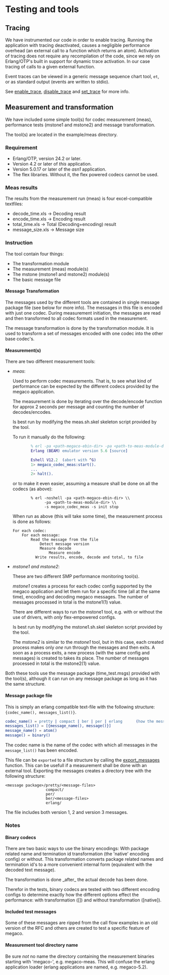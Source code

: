 <!--
%CopyrightBegin%

SPDX-License-Identifier: Apache-2.0

Copyright Ericsson AB 2023-2025. All Rights Reserved.

Licensed under the Apache License, Version 2.0 (the "License");
you may not use this file except in compliance with the License.
You may obtain a copy of the License at

    http://www.apache.org/licenses/LICENSE-2.0

Unless required by applicable law or agreed to in writing, software
distributed under the License is distributed on an "AS IS" BASIS,
WITHOUT WARRANTIES OR CONDITIONS OF ANY KIND, either express or implied.
See the License for the specific language governing permissions and
limitations under the License.

%CopyrightEnd%
-->
# Testing and tools

## Tracing

We have instrumented our code in order to enable tracing. Running the
application with tracing deactivated, causes a negligible performance overhead
(an external call to a function which returns an atom). Activation of tracing
does not require any recompilation of the code, since we rely on Erlang/OTP's
built in support for dynamic trace activation. In our case tracing of calls to a
given external function.

Event traces can be viewed in a generic message sequence chart tool, `et`, or as
standard output (events are written to stdio).

See [enable_trace](`megaco:enable_trace/2`),
[disable_trace](`megaco:disable_trace/0`) and [set_trace](`megaco:set_trace/1`)
for more info.

## Measurement and transformation

We have included some simple tool(s) for codec measurement (meas), performance
tests (mstone1 and mstone2) and message transformation.

The tool(s) are located in the example/meas directory.

### Requirement

- Erlang/OTP, version 24.2 or later.
- Version 4.2 or later of _this_ application.
- Version 5.0.17 or later of the _asn1_ application.
- The flex libraries. Without it, the flex powered codecs cannot be used.

### Meas results

The results from the measurement run (meas) is four excel-compatible textfiles:

- decode_time.xls -> Decoding result
- encode_time.xls -> Encoding result
- total_time.xls -> Total (Decoding+encoding) result
- message_size.xls -> Message size

### Instruction

The tool contain four things:

- The transformation module
- The measurement (meas) module(s)
- The mstone (mstone1 and mstone2) module(s)
- The basic message file

#### Message Transformation

The messages used by the different tools are contained in single message package
file (see below for more info). The messages in this file is encoded with just
one codec. During measurement initiation, the messages are read and then
transformed to all codec formats used in the measurement.

The message transformation is done by the transformation module. It is used to
transform a set of messages encoded with one codec into the other base codec's.

#### Measurement(s)

There are two different measurement tools:

- _meas_:

  Used to perform codec measurements. That is, to see what kind of performance
  can be expected by the different codecs provided by the megaco application.

  The measurement is done by iterating over the decode/encode function for
  approx 2 seconds per message and counting the number of decodes/encodes.

  Is best run by modifying the meas.sh.skel skeleton script provided by the
  tool.

  To run it manually do the following:

  ```erlang
          % erl -pa <path-megaco-ebin-dir> -pa <path-to-meas-module-dir>
          Erlang (BEAM) emulator version 5.6 [source]

          Eshell V12.2  (abort with ^G)
          1> megaco_codec_meas:start().
          ...
          2> halt().
  ```

  or to make it even easier, assuming a measure shall be done on all the codecs
  (as above):

  ```text
          % erl -noshell -pa <path-megaco-ebin-dir> \\
                -pa <path-to-meas-module-dir> \\
                -s megaco_codec_meas -s init stop
  ```

  When run as above (this will take some time), the measurement process is done
  as follows:

  ```text
  For each codec:
      For each message:
          Read the message from the file
              Detect message version
              Measure decode
                  Measure encode
            Write results, encode, decode and total, to file
  ```

- _mstone1 and mstone2_:

  These are two different SMP performance monitoring tool(s).

  _mstone1_ creates a process for each codec config supported by the megaco
  application and let them run for a specific time (all at the same time),
  encoding and decoding megaco messages. The number of messages processed in
  total is the mstone1(1) value.

  There are different ways to run the mstone1 tool, e.g. with or without the use
  of drivers, with _only_ flex-empowered configs.

  Is best run by modifying the mstone1.sh.skel skeleton script provided by the
  tool.

  The _mstone2_ is similar to the _mstone1_ tool, but in this case, each created
  process makes only _one_ run through the messages and then exits. A soon as a
  process exits, a new process (with the same config and messages) is created to
  takes its place. The number of messages processed in total is the mstone2(1)
  value.

Both these tools use the message package (time_test.msgs) provided with the
tool(s), although it can run on any message package as long as it has the same
structure.

#### Message package file

This is simply an erlang compatible text-file with the following structure:
`{codec_name(), messages_list()}`.

```erlang
codec_name() = pretty | compact | ber | per | erlang      (how the messages are encoded)
messages_list() = [{message_name(), message()}]
message_name() = atom()
message() = binary()
```

The codec name is the name of the codec with which all messages in the
`message_list()` has been encoded.

This file can be `exported` to a file structure by calling the
[export_messages](`m:megaco_codec_transform#export_messages`) function. This can
be usefull if a measurement shall be done with an external tool. Exporting the
messages creates a directory tree with the following structure:

```text
<message package>/pretty/<message-files>
                  compact/
                  per/
                  ber/<message-files>
                  erlang/
```

The file includes both version 1, 2 and version 3 messages.

### Notes

#### Binary codecs

There are two basic ways to use the binary encodings: With package related name
and termination id transformation (the 'native' encoding config) or without.
This transformation converts package related names and termination id's to a
more convenient internal form (equivalent with the decoded text message).

The transformation is done \_after\_ the actual decode has been done.

Therefor in the tests, binary codecs are tested with two different encoding
configs to determine exactly how the different options effect the performance:
with transformation ([]) and without transformation (\[native]).

#### Included test messages

Some of these messages are ripped from the call flow examples in an old version
of the RFC and others are created to test a specific feature of megaco.

#### Measurement tool directory name

Be sure _not_ no name the directory containing the measurement binaries starting
with 'megaco-', e.g. megaco-meas. This will confuse the erlang application
loader (erlang applications are named, e.g. megaco-5.2).

